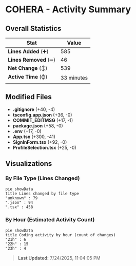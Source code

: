 # COHERA - Activity Summary 

## Overall Statistics

| Stat                   | Value                                                             |
| ---------------------- | ----------------------------------------------------------------- |
| **Lines Added** (➕)   | 585                                          |
| **Lines Removed** (➖) | 46                                        |
| **Net Change** (↕)    | 539                |
| **Active Time** (⌚)   | 33 minutes |


## Modified Files
- **.gitignore** (+40, -4)
- **tsconfig.app.json** (+36, -0)
- **COMMIT_EDITMSG** (+17, -1)
- **package.json** (+58, -0)
- **.env** (+17, -0)
- **App.tsx** (+300, -41)
- **SignInForm.tsx** (+92, -0)
- **ProfileSelection.tsx** (+25, -0)

## Visualizations

### By File Type (Lines Changed)

```mermaid
pie showData
title Lines changed by file type
"unknown" : 79
".json" : 94
".tsx" : 458
```

### By Hour (Estimated Activity Count)

```mermaid
pie showData
title Coding activity by hour (count of changes)
"21h" : 6
"22h" : 15
"23h" : 4
```


> **Last Updated:** 7/24/2025, 11:04:05 PM